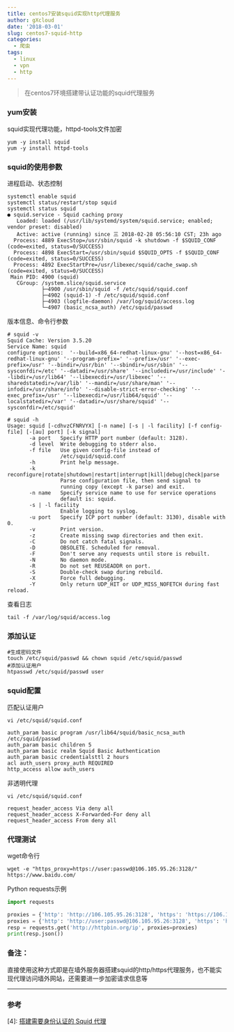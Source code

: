 ```yaml
---
title: centos7安装squid实现http代理服务
author: gXcloud
date: '2018-03-01'
slug: centos7-squid-http
categories:
  - 爬虫
tags:
  - linux
  - vpn
  - http
---
```



> 在centos7环境搭建带认证功能的squid代理服务



### yum安装

squid实现代理功能，httpd-tools文件加密

```
yum -y install squid
yum -y install httpd-tools
```

### squid的使用参数

进程启动、状态控制

```Shell
systemctl enable squid
systemctl status/restart/stop squid
systemctl status squid
● squid.service - Squid caching proxy
   Loaded: loaded (/usr/lib/systemd/system/squid.service; enabled; vendor preset: disabled)
   Active: active (running) since 三 2018-02-28 05:56:10 CST; 23h ago
  Process: 4889 ExecStop=/usr/sbin/squid -k shutdown -f $SQUID_CONF (code=exited, status=0/SUCCESS)
  Process: 4898 ExecStart=/usr/sbin/squid $SQUID_OPTS -f $SQUID_CONF (code=exited, status=0/SUCCESS)
  Process: 4892 ExecStartPre=/usr/libexec/squid/cache_swap.sh (code=exited, status=0/SUCCESS)
 Main PID: 4900 (squid)
   CGroup: /system.slice/squid.service
           ├─4900 /usr/sbin/squid -f /etc/squid/squid.conf
           ├─4902 (squid-1) -f /etc/squid/squid.conf
           ├─4903 (logfile-daemon) /var/log/squid/access.log
           └─4907 (basic_ncsa_auth) /etc/squid/passwd
```

版本信息、命令行参数

```Shell
# squid -v
Squid Cache: Version 3.5.20
Service Name: squid
configure options:  '--build=x86_64-redhat-linux-gnu' '--host=x86_64-redhat-linux-gnu' '--program-prefix=' '--prefix=/usr' '--exec-prefix=/usr' '--bindir=/usr/bin' '--sbindir=/usr/sbin' '--sysconfdir=/etc' '--datadir=/usr/share' '--includedir=/usr/include' '--libdir=/usr/lib64' '--libexecdir=/usr/libexec' '--sharedstatedir=/var/lib' '--mandir=/usr/share/man' '--infodir=/usr/share/info' '--disable-strict-error-checking' '--exec_prefix=/usr' '--libexecdir=/usr/lib64/squid' '--localstatedir=/var' '--datadir=/usr/share/squid' '--sysconfdir=/etc/squid'

# squid -h
Usage: squid [-cdhvzCFNRVYX] [-n name] [-s | -l facility] [-f config-file] [-[au] port] [-k signal]
       -a port   Specify HTTP port number (default: 3128).
       -d level  Write debugging to stderr also.
       -f file   Use given config-file instead of
                 /etc/squid/squid.conf
       -h        Print help message.
       -k reconfigure|rotate|shutdown|restart|interrupt|kill|debug|check|parse
                 Parse configuration file, then send signal to
                 running copy (except -k parse) and exit.
       -n name   Specify service name to use for service operations
                 default is: squid.
       -s | -l facility
                 Enable logging to syslog.
       -u port   Specify ICP port number (default: 3130), disable with 0.
       -v        Print version.
       -z        Create missing swap directories and then exit.
       -C        Do not catch fatal signals.
       -D        OBSOLETE. Scheduled for removal.
       -F        Don't serve any requests until store is rebuilt.
       -N        No daemon mode.
       -R        Do not set REUSEADDR on port.
       -S        Double-check swap during rebuild.
       -X        Force full debugging.
       -Y        Only return UDP_HIT or UDP_MISS_NOFETCH during fast reload.
```

查看日志

```Shell
tail -f /var/log/squid/access.log
```

### 添加认证

```
#生成密码文件
touch /etc/squid/passwd && chown squid /etc/squid/passwd
#添加认证用户
htpasswd /etc/squid/passwd user
```

### squid配置

匹配认证用户

```Shell
vi /etc/squid/squid.conf

auth_param basic program /usr/lib64/squid/basic_ncsa_auth /etc/squid/passwd
auth_param basic children 5
auth_param basic realm Squid Basic Authentication
auth_param basic credentialsttl 2 hours
acl auth_users proxy_auth REQUIRED
http_access allow auth_users
```

非透明代理

```shell
vi /etc/squid/squid.conf

request_header_access Via deny all
request_header_access X-Forwarded-For deny all
request_header_access From deny all
```

### 代理测试

wget命令行

```Shell
wget -e "https_proxy=https://user:passwd@106.105.95.26:3128/" https://www.baidu.com/
```

Python requests示例

```python
import requests

proxies = {'http': 'http://106.105.95.26:3128', 'https': 'https://106.105.95.26:3128'}
proxies = {'http': 'http://user:passwd@106.105.95.26:3128', 'https': 'https://user:passwd@106.105.95.26:3128'}
resp = requests.get('http://httpbin.org/ip', proxies=proxies)
print(resp.json())
```



### 备注：

直接使用这种方式即是在墙外服务器搭建squid的http/https代理服务，也不能实现代理访问墙外网站，还需要进一步加密请求信息等



------
### 参考
[1]: [how-to-install-and-configure-squid-proxy-on-centos-7](https://hostpresto.com/community/tutorials/how-to-install-and-configure-squid-proxy-on-centos-7/)

[2]: [SQUID正向代理实现翻墙访问FACEBOOK/GOOGLE](https://putty.biz/181)

[3]: [使用squid为爬虫添加二级代理](https://rookiefly.cn/detail/192)

[4]: [搭建需要身份认证的 Squid 代理](https://maoxian.de/2016/06/1415.html)

